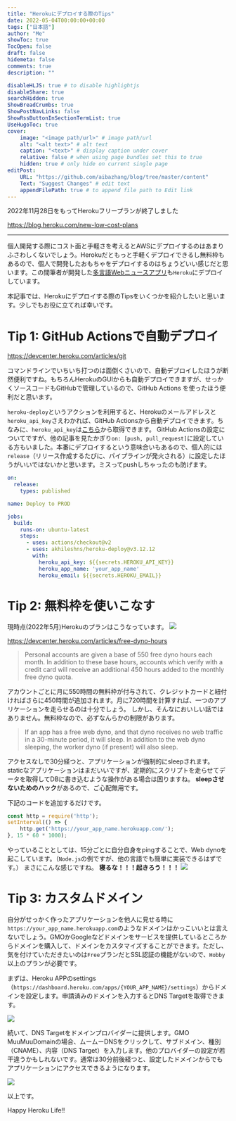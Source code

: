 ```yaml
---
title: "Herokuにデプロイする際のTips"
date: 2022-05-04T00:00:00+00:00
tags: ["日本語"]
author: "Me"
showToc: true
TocOpen: false
draft: false
hidemeta: false
comments: true
description: ""

disableHLJS: true # to disable highlightjs
disableShare: true
searchHidden: true
ShowBreadCrumbs: true
ShowPostNavLinks: false
ShowRssButtonInSectionTermList: true
UseHugoToc: true
cover:
    image: "<image path/url>" # image path/url
    alt: "<alt text>" # alt text
    caption: "<text>" # display caption under cover
    relative: false # when using page bundles set this to true
    hidden: true # only hide on current single page
editPost:
    URL: "https://github.com/aibazhang/blog/tree/master/content"
    Text: "Suggest Changes" # edit text
    appendFilePath: true # to append file path to Edit link
---
```



2022年11月28日をもってHerokuフリープランが終了しました

https://blog.heroku.com/new-low-cost-plans

---

個人開発する際にコスト面と手軽さを考えるとAWSにデプロイするのはあまりふさわしくないでしょう。Herokuだともっと手軽くデプロイできるし無料枠もあるので、個人で開発したおもちゃをデプロイするのはちょうどいい感じだと思います。この間筆者が開発した[多言語Webニュースアプリ](../20220418/)も`Heroku`にデプロイしています。


本記事では、Herokuにデプロイする際のTipsをいくつかを紹介したいと思います。少しでもお役に立てれば幸いです。

# Tip 1: GitHub Actionsで自動デプロイ

https://devcenter.heroku.com/articles/git

コマンドラインでいちいち打つのは面倒くさいので、自動デプロイしたほうが断然便利ですね。もちろんHerokuのGUIからも自動デプロイできますが、せっかくソースコードもGitHubで管理しているので、GitHub Actions を使ったほう便利だと思います。

`heroku-deploy`というアクションを利用すると、Herokuのメールアドレスと`heroku_api_key`さえわかれば、GitHub Actionsから自動デプロイできます。ちなみに、`heroku_api_key`は[こちら](https://dashboard.heroku.com/account)から取得できます。
GitHub Actionsの設定についてですが、他の記事を見たかぎり`on: [push, pull_request]`に設定している方もいました。本番にデプロイするという意味合いもあるので、個人的には`release`（リリース作成するたびに、パイプラインが発火される）に設定したほうがいいではないかと思います。ミスってpushしちゃったのも防げます。

```yaml
on:
  release:
    types: published

name: Deploy to PROD

jobs:
  build:
    runs-on: ubuntu-latest
    steps:
      - uses: actions/checkout@v2
      - uses: akhileshns/heroku-deploy@v3.12.12
        with:
          heroku_api_key: ${{secrets.HEROKU_API_KEY}}
          heroku_app_name: 'your_app_name'
          heroku_email: ${{secrets.HEROKU_EMAIL}}
```



# Tip 2: 無料枠を使いこなす

現時点(2022年5月)Herokuのプランはこうなっています。
![](images/8dec79541ac8-20220504.png)

https://devcenter.heroku.com/articles/free-dyno-hours

> Personal accounts are given a base of 550 free dyno hours each month. In addition to these base hours, accounts which verify with a credit card will receive an additional 450 hours added to the monthly free dyno quota.

アカウントごとに月に550時間の無料枠が付与されて、クレジットカードと紐付ければさらに450時間が追加されます。月に720時間を計算すれば、一つのアプリケーションを走らせるのは十分でしょう。
しかし、そんなにおいしい話ではありません。無料枠なので、必ずなんらかの制限があります。

> If an app has a free web dyno, and that dyno receives no web traffic in a 30-minute period, it will sleep. In addition to the web dyno sleeping, the worker dyno (if present) will also sleep.

アクセスなしで30分経つと、アプリケーションが強制的にsleepされます。staticなアプリケーションはまだいいですが、定期的にスクリプトを走らせてデータを取得してDBに書き込むような操作がある場合は困りますね。
**sleepさせないためのハック**があるので、ご心配無用です。

下記のコードを追加するだけです。

```javascript
const http = require('http');
setInterval(() => {
    http.get('https://your_app_name.herokuapp.com/');
}, 15 * 60 * 1000);
```

やっていることとしては、15分ごとに自分自身をpingすることで、Web dynoを起こしています。（`Node.js`の例ですが、他の言語でも簡単に実装できるはずです。）
まさにこんな感じですね。
**寝るな！！！起きろう！！！**
![](images/80ff169fd630-20220504.png)

# Tip 3: カスタムドメイン

自分がせっかく作ったアプリケーションを他人に見せる時に`https://your_app_name.herokuapp.com`のようなドメインはかっこいいとは言えないでしょう。GMOかGoogleなどドメインをサービスを提供しているところからドメインを購入して、ドメインをカスタマイズすることができます。ただし、気を付けていただきたいのは`Free`プランだとSSL認証の機能がないので、`Hobby`以上のプランが必要です。

まずは、Heroku APPのsettings（`https://dashboard.heroku.com/apps/{YOUR_APP_NAME}/settings`）からドメインを設定します。申請済みのドメインを入力するとDNS Targetを取得できます。

![](images/15b38bf71db9-20220504.png)


続いて、DNS Targetをドメインプロバイダーに提供します。GMO MuuMuuDomainの場合、ムームーDNSをクリックして、サブドメイン、種別（CNAME）、内容（DNS Target）を入力します。他のプロバイダーの設定が若干違うかもしれないです。通常は30分前後経つと、設定したドメインからでもアプリケーションにアクセスできるようになります。

![](images/43c41e458854-20220504.png)

以上です。

Happy Heroku Life!!
